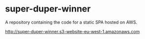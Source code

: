 # super-duper-winner
A repository containing the code for a static SPA hosted on AWS.

http://super-duper-winner.s3-website-eu-west-1.amazonaws.com
